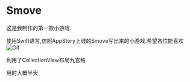 # Smove

这是我制作的第一款小游戏.

使用Swift语言,仿照AppStory上线的Smove写出来的小游戏.希望各位能喜欢
![Gif](http://a4.qpic.cn/psb?/V13kW68D2keIfh/e3oUwY7FWeMZ6ahTwPDjDwGlEBfvQ1N*.X5h1T.OWpw!/b/dI8BAAAAAAAA&ek=1&kp=1&pt=0&bo=aAHwAGgB8AACCCw!&sce=0-12-12&rf=0-18)





利用了CollectionView布局九宫格

用时大概半天
